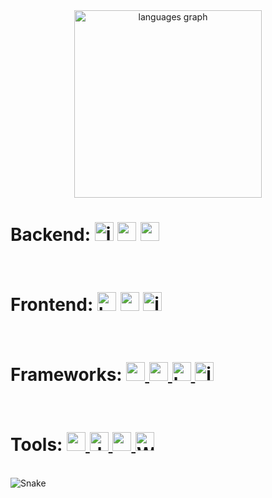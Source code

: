 <div align="center">
  <img src="https://github-readme-stats.vercel.app/api/top-langs?username=GuazziHub&locale=en&hide_title=false&layout=compact&card_width=640&langs_count=6&theme=rose_pine&hide_border=true&order=2&custom_title=Usage%20Rate" height="300" alt="languages graph"  />
</div>

<div>
  <h1 align="left">
    Backend:  
    <img src="https://skillicons.dev/icons?i=js" height="30" alt="javascript logo" />
    <img src="https://skillicons.dev/icons?i=py" height="30" alt="python logo" />
    <img src="https://cdn.jsdelivr.net/gh/devicons/devicon/icons/mysql/mysql-original.svg" height="30" alt="mysql logo" />
  </h1>
</div>

<br>

<div>
  <h1 align="left">
    Frontend:
    <img src="https://cdn.jsdelivr.net/gh/devicons/devicon/icons/html5/html5-original.svg" height="30" alt="html5 logo" />
    <img src="https://cdn.jsdelivr.net/gh/devicons/devicon/icons/css3/css3-original.svg" height="30" alt="css3 logo" />
    <img src="https://skillicons.dev/icons?i=js" height="30" alt="javascript logo" />
  </h1>
</div>

<br>

<div>
  <h1 align="left">
    Frameworks: 
    <a href="https://nodejs.org" target="_blank" title="Node.js">
      <img src="https://skillicons.dev/icons?i=nodejs" height="30" alt="nodejs logo" />
    </a>
    <a href="https://expressjs.com" target="_blank" title="Express.js">
      <img src="https://skillicons.dev/icons?i=express" height="30" alt="express logo" />
    </a>
    <a href="https://getbootstrap.com" target="_blank" title="Bootstrap">
      <img src="https://skillicons.dev/icons?i=bootstrap" height="30" alt="bootstrap logo" />
    </a>
    <a href="https://jquery.com/" target="_blank" title="jQuery GitHub">
      <img src="https://cdn.simpleicons.org/jquery/0769AD" height="30" alt="jquery logo" />
    </a>
  </h1>
</div>

<br>

<div>
  <h1 align="left">
    Tools: 
    <a href="https://code.visualstudio.com/" target="_blank" title="Visual Studio Code">
      <img src="https://cdn.jsdelivr.net/gh/devicons/devicon/icons/vscode/vscode-original.svg" height="30" alt="vscode logo" />
    </a>
    <a href="https://www.docker.com/" target="_blank" title="Docker">
      <img src="https://cdn.simpleicons.org/docker/2496ED" height="30" alt="docker logo" />
    </a>
    <a href="https://yarnpkg.com/" target="_blank" title="Yarn">
      <img src="https://cdn.jsdelivr.net/gh/devicons/devicon/icons/yarn/yarn-original.svg" height="30" alt="yarn logo" />
    </a>
    <a href="https://wordpress.org" target="_blank">
      <img src="https://cdn.simpleicons.org/wordpress/21759B" height="30" alt="WordPress logo" />
    </a>

  </h1>
</div>

<br>
  
<div>
  <picture align="left">
  <source
    media="(prefers-color-scheme: dark)"
    srcset="https://raw.githubusercontent.com/GuazziHub/GuazziHub/output/github-contribution-grid-snake.svg"
  />
  <source
    media="(prefers-color-scheme: light)"
    srcset="https://raw.githubusercontent.com/GuazziHub/GuazziHub/output/github-contribution-grid-snake-light.svg"
  />
   <img
      src="https://raw.githubusercontent.com/GuazziHub/GuazziHub/output/output/github-contribution-grid-snake.svg"
      alt="Snake"
    />
  </picture>
</div>
